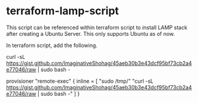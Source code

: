 # terraform-lamp-script
This script can be referenced within terraform script to install LAMP stack after creating a Ubuntu Server. This only supports Ubuntu as of now.


In terraform script, add the following.


curl -sL https://gist.github.com/ImaginativeShohag/45aeb30b3e43dcf95bf73cb2a4e77046/raw | sudo bash -


provisioner "remote-exec" { 
    inline = [
    "sudo /tmp/"
    "curl -sL https://gist.github.com/ImaginativeShohag/45aeb30b3e43dcf95bf73cb2a4e77046/raw | sudo bash -"
    ]
  }
